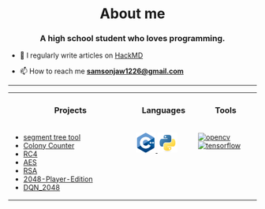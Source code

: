 <h1 align="center">About me</h1>
<h3 align="center">A high school student who loves programming.</h3>

- 📝 I regularly write articles on [HackMD](https://hackmd.io/@samson-note)

- 📫 How to reach me **samsonjaw1226@gmail.com**

<p align="left">
</p>


<hr>

<div align="center">
  <table width="100%">
    <tr>
      <td valign="top" width="50%">
        <h3 align="center" margin="0">Projects</h3>
      </td>
      <td valign="top" width="25%">
        <h3 align="center" margin="0">Languages</h3>
      </td>
      <td valign="top" width="25%">
        <h3 align="center" margin="0">Tools</h3>
      </td>
    </tr>
    <tr>
      <td valign="top" width="50%">
        
- [segment tree tool](https://github.com/samsonjaw/segment-tree)
- [Colony Counter](https://github.com/samsonjaw/Colony-Counter)
- [RC4](https://github.com/samsonjaw/RC4)
- [AES](https://github.com/samsonjaw/AES)
- [RSA](https://github.com/samsonjaw/RSA)
- [2048-Player-Edition](https://github.com/samsonjaw/2048-Player-Edition)
- [DQN_2048](https://github.com/samsonjaw/DQN_2048)
      </td>
      <td valign="top" width="25%">
        <p align="left">
          <a href="https://www.w3schools.com/cpp/" target="_blank" rel="noreferrer"> 
            <img src="https://raw.githubusercontent.com/devicons/devicon/master/icons/cplusplus/cplusplus-original.svg" alt="cplusplus" width="40" height="40"/> 
          </a> 
          <a href="https://www.python.org" target="_blank" rel="noreferrer"> 
            <img src="https://raw.githubusercontent.com/devicons/devicon/master/icons/python/python-original.svg" alt="python" width="40" height="40"/>
          </a>
        </p>
      <td valign="top" width="25%">
        <p align="left">
          <a href="https://opencv.org/" target="_blank" rel="noreferrer"> 
            <img src="https://www.vectorlogo.zone/logos/opencv/opencv-icon.svg" alt="opencv" width="40" height="40"/>
          </a>
          <a href="https://www.tensorflow.org" target="_blank" rel="noreferrer"> 
            <img src="https://www.vectorlogo.zone/logos/tensorflow/tensorflow-icon.svg" alt="tensorflow" width="40" height="40"/>
          </a>
        </p>
      </td>
    </tr>
<!--
**samsonjaw/samsonjaw** is a ✨ _special_ ✨ repository because its `README.md` (this file) appears on your GitHub profile.

Here are some ideas to get you started:

- 🔭 I’m currently working on ...
- 🌱 I’m currently learning ...
- 👯 I’m looking to collaborate on ...
- 🤔 I’m looking for help with ...
- 💬 Ask me about ...
- 📫 How to reach me: ...
- 😄 Pronouns: ...
- ⚡ Fun fact: ...
-->
